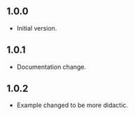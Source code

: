 ## 1.0.0

- Initial version.

## 1.0.1

- Documentation change.

## 1.0.2

- Example changed to be more didactic.